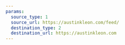 ```yaml
---
params:
  source_type: 1
  source_url: https://austinkleon.com/feed/
  destination_type: 2
  destination_url: https://austinkleon.com
---
```

